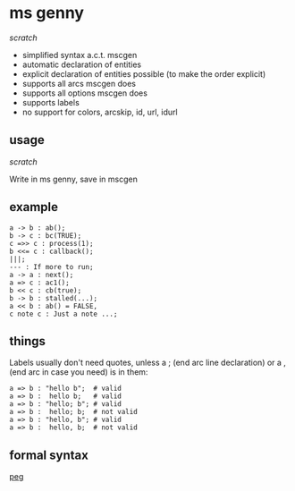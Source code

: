 ms genny
========

*scratch* 

- simplified syntax a.c.t. mscgen
- automatic declaration of entities
- explicit declaration of entities possible (to make the order explicit)
- supports all arcs mscgen does
- supports all options mscgen does
- supports labels
- no support for colors, arcskip, id, url, idurl

usage
-----
*scratch*

Write in ms genny, save in mscgen

example
-------

    a -> b : ab();
    b -> c : bc(TRUE);
    c =>> c : process(1);
    b <<= c : callback();
    |||;
    --- : If more to run;
    a -> a : next();
    a => c : ac1();
    b << c : cb(true);
    b -> b : stalled(...);
    a << b : ab() = FALSE,
    c note c : Just a note ...;

things
------

Labels usually don't need quotes, unless a ; (end arc line declaration)
or a , (end arc in case you need) is in them:

    a => b : "hello b";  # valid
    a => b :  hello b;   # valid
    a => b : "hello; b"; # valid
    a => b :  hello; b;  # not valid 
    a => b : "hello, b"; # valid
    a => b :  hello, b;  # not valid

formal syntax
-------------
[peg][1]

[1]: script/node/mscgensmplparser.pegjs
